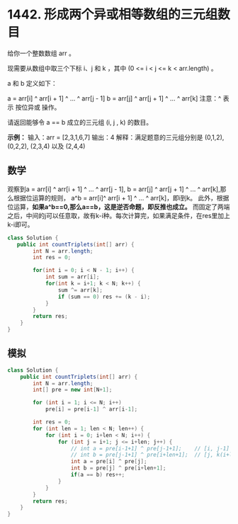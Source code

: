 # 1442. 形成两个异或相等数组的三元组数目
给你一个整数数组 arr 。

现需要从数组中取三个下标 i、j 和 k ，其中 (0 <= i < j <= k < arr.length) 。

a 和 b 定义如下：

a = arr[i] ^ arr[i + 1] ^ ... ^ arr[j - 1]
b = arr[j] ^ arr[j + 1] ^ ... ^ arr[k]
注意：^ 表示 按位异或 操作。

请返回能够令 a == b 成立的三元组 (i, j , k) 的数目。

**示例：**
输入：arr = [2,3,1,6,7]
输出：4
解释：满足题意的三元组分别是 (0,1,2), (0,2,2), (2,3,4) 以及 (2,4,4)

## 数学
观察到a = arr[i] ^ arr[i + 1] ^ ... ^ arr[j - 1], b = arr[j] ^ arr[j + 1] ^ ... ^ arr[k],那么根据位运算的规则， 
a\^b = arr[i]^ arr[i + 1] ^ ... ^ arr[k]，即i到k。
此外，根据位运算，**如果a^b\==0,那么a\==b，这是逆否命题，即反推也成立。**
而固定了两端之后，中间的j可以任意取，故有k-i种。每次计算完，如果满足条件，在res里加上k-i即可。
```java
class Solution {
   public int countTriplets(int[] arr) {
        int N = arr.length;
        int res = 0;

        for(int i = 0; i < N - 1; i++) {
            int sum = arr[i];
            for(int k = i+1; k < N; k++) {
                sum ^= arr[k];
                if (sum == 0) res += (k - i);
            }
        }
        return res;
    }
}
```

## 模拟
```java
class Solution {
    public int countTriplets(int[] arr) {
        int N = arr.length;
        int[] pre = new int[N+1];

        for (int i = 1; i <= N; i++)
            pre[i] = pre[i-1] ^ arr[i-1];

        int res = 0;
        for (int len = 1; len < N; len++) {
            for (int i = 0; i+len < N; i++) {
                for (int j = i+1; j <= i+len; j++) {
                    // int a = pre[i-1+1] ^ pre[j-1+1];    // [i, j-1]
                    // int b = pre[j-1+1] ^ pre[i+len+1];  // [j, k(i+len)];
                    int a = pre[i] ^ pre[j];
                    int b = pre[j] ^ pre[i+len+1];
                    if(a == b) res++;
                }
            }
        }
        return res;
    }
}
```